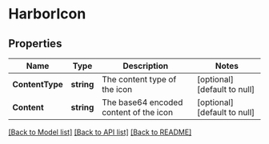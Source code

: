 # HarborIcon

## Properties
Name | Type | Description | Notes
------------ | ------------- | ------------- | -------------
**ContentType** | **string** | The content type of the icon | [optional] [default to null]
**Content** | **string** | The base64 encoded content of the icon | [optional] [default to null]

[[Back to Model list]](../README.md#documentation-for-models) [[Back to API list]](../README.md#documentation-for-api-endpoints) [[Back to README]](../README.md)

